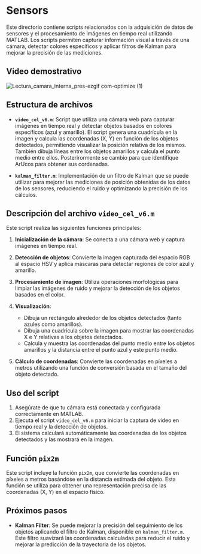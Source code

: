 # Sensors

Este directorio contiene scripts relacionados con la adquisición de datos de sensores y el procesamiento de imágenes en tiempo real utilizando MATLAB. Los scripts permiten capturar información visual a través de una cámara, detectar colores específicos y aplicar filtros de Kalman para mejorar la precisión de las mediciones.

## Video demostrativo

![Lectura_camara_interna_pres-ezgif com-optimize (1)](https://github.com/user-attachments/assets/6d210cb6-051c-40ef-aefb-b51ddec8bd9b)

## Estructura de archivos

- **`video_cel_v6.m`**: Script que utiliza una cámara web para capturar imágenes en tiempo real y detectar objetos basados en colores específicos (azul y amarillo). El script genera una cuadrícula en la imagen y calcula las coordenadas (X, Y) en función de los objetos detectados, permitiendo visualizar la posición relativa de los mismos. También dibuja líneas entre los objetos amarillos y calcula el punto medio entre ellos. Posterirormente se cambio para que identifique ArUcos para obtener sus cordenadas.
  
- **`kalman_filter.m`**: Implementación de un filtro de Kalman que se puede utilizar para mejorar las mediciones de posición obtenidas de los datos de los sensores, reduciendo el ruido y optimizando la precisión de los cálculos.

## Descripción del archivo `video_cel_v6.m`

Este script realiza las siguientes funciones principales:

1. **Inicialización de la cámara**: Se conecta a una cámara web y captura imágenes en tiempo real.
   
2. **Detección de objetos**: Convierte la imagen capturada del espacio RGB al espacio HSV y aplica máscaras para detectar regiones de color azul y amarillo.
   
3. **Procesamiento de imagen**: Utiliza operaciones morfológicas para limpiar las imágenes de ruido y mejorar la detección de los objetos basados en el color.

4. **Visualización**:
   - Dibuja un rectángulo alrededor de los objetos detectados (tanto azules como amarillos).
   - Dibuja una cuadrícula sobre la imagen para mostrar las coordenadas X e Y relativas a los objetos detectados.
   - Calcula y muestra las coordenadas del punto medio entre los objetos amarillos y la distancia entre el punto azul y este punto medio.
   
5. **Cálculo de coordenadas**: Convierte las coordenadas en píxeles a metros utilizando una función de conversión basada en el tamaño del objeto detectado.

## Uso del script

1. Asegúrate de que tu cámara está conectada y configurada correctamente en MATLAB.
2. Ejecuta el script `video_cel_v6.m` para iniciar la captura de video en tiempo real y la detección de objetos.
3. El sistema calculará automáticamente las coordenadas de los objetos detectados y las mostrará en la imagen.

## Función `pix2m`

Este script incluye la función `pix2m`, que convierte las coordenadas en píxeles a metros basándose en la distancia estimada del objeto. Esta función se utiliza para obtener una representación precisa de las coordenadas (X, Y) en el espacio físico.

## Próximos pasos

- **Kalman Filter**: Se puede mejorar la precisión del seguimiento de los objetos aplicando el filtro de Kalman, disponible en `kalman_filter.m`. Este filtro suavizará las coordenadas calculadas para reducir el ruido y mejorar la predicción de la trayectoria de los objetos.
